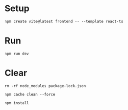 # Setup

`npm create vite@latest frontend -- --template react-ts`

# Run

`npm run dev`

# Clear

`rm -rf node_modules package-lock.json`

`npm cache clean --force`

`npm install`
